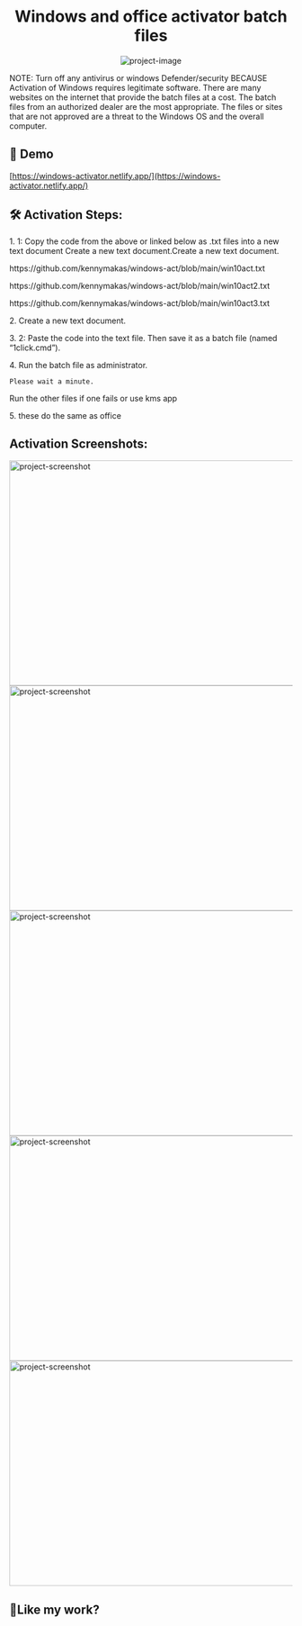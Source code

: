 
<h1 align="center" id="title">Windows and office activator batch files</h1>

<p align="center"><img src="https://thesharebear.in/wp-content/uploads/2022/07/utiliser-kmspico.jpg" alt="project-image"></p>

<p id="description">NOTE: Turn off any antivirus or windows Defender/security BECAUSE Activation of Windows requires legitimate software. There are many websites on the internet that provide the batch files at a cost. The batch files from an authorized dealer are the most appropriate. The files or sites that are not approved are a threat to the Windows OS and the overall computer.</p>

<h2>🚀 Demo</h2>

[https://windows-activator.netlify.app/](https://windows-activator.netlify.app/)

<h2>🛠️ Activation Steps:</h2>

<p>1. 1: Copy the code from the above or linked below as .txt files into a new text document Create a new text document.Create a new text document.</p>
<p>https://github.com/kennymakas/windows-act/blob/main/win10act.txt</p>
<p>https://github.com/kennymakas/windows-act/blob/main/win10act2.txt</p>
<p>https://github.com/kennymakas/windows-act/blob/main/win10act3.txt</p>
<p></p>


<p>2. Create a new text document.</p>

<p>3. 2: Paste the code into the text file. Then save it as a batch file (named “1click.cmd”).</p>

<p>4. Run the batch file as administrator.</p>

```
Please wait a minute.
```
Run the other files if one fails or use kms app

<p>5. these do the same as office</p>

<h2>Activation Screenshots:</h2>

<img src="https://windows-activator.netlify.app/images/windows-10-for-free-11.png" alt="project-screenshot" width="600" height="400/">

<img src="https://windows-activator.netlify.app/images/windows-10-for-free-12.png" alt="project-screenshot" width="600" height="400/">

<img src="https://windows-activator.netlify.app/images/windows-10-for-free-14.png" alt="project-screenshot" width="600" height="400/">

<img src="https://windows-activator.netlify.app/images/windows-10-for-free-16.png" alt="project-screenshot" width="600" height="400/">

<img src="https://windows-activator.netlify.app/images/windows-is-activated.png" alt="project-screenshot" width="600" height="400/">



<h2>💖Like my work?</h2>

